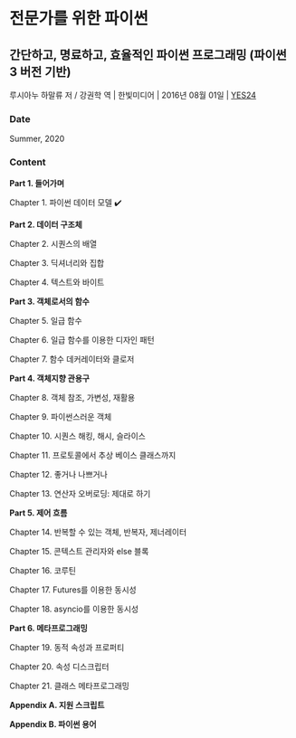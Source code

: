 # 전문가를 위한 파이썬
## 간단하고, 명료하고, 효율적인 파이썬 프로그래밍 (파이썬 3 버전 기반)
루시아누 하말류 저 / 강권학 역 | 한빛미디어  | 2016년 08월 01일 | [YES24](http://www.yes24.com/Product/Goods/30231768)

### Date
Summer, 2020

### Content
**Part 1. 들어가며**

Chapter 1. 파이썬 데이터 모델 :heavy_check_mark:

**Part 2. 데이터 구조체**

Chapter 2. 시퀀스의 배열

Chapter 3. 딕셔너리와 집합

Chapter 4. 텍스트와 바이트

**Part 3. 객체로서의 함수**

Chapter 5. 일급 함수

Chapter 6. 일급 함수를 이용한 디자인 패턴

Chapter 7. 함수 데커레이터와 클로저

**Part 4. 객체지향 관용구**

Chapter 8. 객체 참조, 가변성, 재활용

Chapter 9. 파이썬스러운 객체

Chapter 10. 시퀀스 해킹, 해시, 슬라이스

Chapter 11. 프로토콜에서 추상 베이스 클래스까지

Chapter 12. 좋거나 나쁘거나

Chapter 13. 연산자 오버로딩: 제대로 하기

**Part 5. 제어 흐름**

Chapter 14. 반복할 수 있는 객체, 반복자, 제너레이터

Chapter 15. 콘텍스트 관리자와 else 블록

Chapter 16. 코루틴

Chapter 17. Futures를 이용한 동시성

Chapter 18. asyncio를 이용한 동시성

**Part 6. 메타프로그래밍**

Chapter 19. 동적 속성과 프로퍼티

Chapter 20. 속성 디스크립터

Chapter 21. 클래스 메타프로그래밍

**Appendix A. 지원 스크립트**

**Appendix B. 파이썬 용어**
